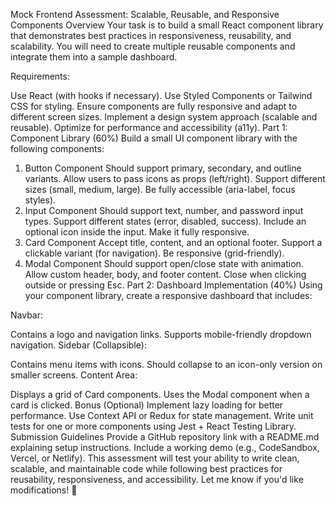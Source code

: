 Mock Frontend Assessment: Scalable, Reusable, and Responsive Components
Overview
Your task is to build a small React component library that demonstrates best practices in responsiveness, reusability, and scalability. You will need to create multiple reusable components and integrate them into a sample dashboard.

Requirements:

Use React (with hooks if necessary).
Use Styled Components or Tailwind CSS for styling.
Ensure components are fully responsive and adapt to different screen sizes.
Implement a design system approach (scalable and reusable).
Optimize for performance and accessibility (a11y).
Part 1: Component Library (60%)
Build a small UI component library with the following components:

1. Button Component
   Should support primary, secondary, and outline variants.
   Allow users to pass icons as props (left/right).
   Support different sizes (small, medium, large).
   Be fully accessible (aria-label, focus styles).
2. Input Component
   Should support text, number, and password input types.
   Support different states (error, disabled, success).
   Include an optional icon inside the input.
   Make it fully responsive.
3. Card Component
   Accept title, content, and an optional footer.
   Support a clickable variant (for navigation).
   Be responsive (grid-friendly).
4. Modal Component
   Should support open/close state with animation.
   Allow custom header, body, and footer content.
   Close when clicking outside or pressing Esc.
   Part 2: Dashboard Implementation (40%)
   Using your component library, create a responsive dashboard that includes:

Navbar:

Contains a logo and navigation links.
Supports mobile-friendly dropdown navigation.
Sidebar (Collapsible):

Contains menu items with icons.
Should collapse to an icon-only version on smaller screens.
Content Area:

Displays a grid of Card components.
Uses the Modal component when a card is clicked.
Bonus (Optional)
Implement lazy loading for better performance.
Use Context API or Redux for state management.
Write unit tests for one or more components using Jest + React Testing Library.
Submission Guidelines
Provide a GitHub repository link with a README.md explaining setup instructions.
Include a working demo (e.g., CodeSandbox, Vercel, or Netlify).
This assessment will test your ability to write clean, scalable, and maintainable code while following best practices for reusability, responsiveness, and accessibility. Let me know if you'd like modifications! 🚀
